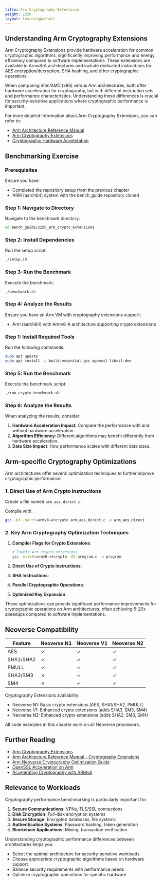 ```yaml
---
title: Arm Cryptography Extensions
weight: 2250
layout: learningpathall
---
```


## Understanding Arm Cryptography Extensions

Arm Cryptography Extensions provide hardware acceleration for common cryptographic algorithms, significantly improving performance and energy efficiency compared to software implementations. These extensions are available in Armv8-A architectures and include dedicated instructions for AES encryption/decryption, SHA hashing, and other cryptographic operations.

When comparing Intel/AMD (x86) versus Arm architectures, both offer hardware acceleration for cryptography, but with different instruction sets and performance characteristics. Understanding these differences is crucial for security-sensitive applications where cryptographic performance is important.

For more detailed information about Arm Cryptography Extensions, you can refer to:
- [Arm Architecture Reference Manual](https://developer.arm.com/documentation/ddi0487/latest)
- [Arm Cryptography Extensions](https://community.arm.com/arm-community-blogs/b/architectures-and-processors-blog/posts/armv8-a-architecture-evolution)
- [Cryptographic Hardware Acceleration](https://www.arm.com/why-arm/technologies/security)

## Benchmarking Exercise

### Prerequisites

Ensure you have:
- Completed the repository setup from the previous chapter
- ARM (aarch64) system with the bench_guide repository cloned

### Step 1: Navigate to Directory

Navigate to the benchmark directory:

```bash
cd bench_guide/2250_arm_crypto_extensions
```

### Step 2: Install Dependencies

Run the setup script:

```bash
./setup.sh
```

### Step 3: Run the Benchmark

Execute the benchmark:

```bash
./benchmark.sh
```

### Step 4: Analyze the Results

Ensure you have an Arm VM with cryptography extensions support:
- Arm (aarch64) with Armv8-A architecture supporting crypto extensions

### Step 1: Install Required Tools

Run the following commands:

```bash
sudo apt update
sudo apt install -y build-essential gcc openssl libssl-dev
```

### Step 5: Run the Benchmark

Execute the benchmark script:

```bash
./run_crypto_benchmark.sh
```

### Step 6: Analyze the Results

When analyzing the results, consider:

1. **Hardware Acceleration Impact**: Compare the performance with and without hardware acceleration.
2. **Algorithm Efficiency**: Different algorithms may benefit differently from hardware acceleration.
3. **Data Size Impact**: How performance scales with different data sizes.

## Arm-specific Cryptography Optimizations

Arm architectures offer several optimization techniques to further improve cryptographic performance:

### 1. Direct Use of Arm Crypto Instructions

Create a file named `arm_aes_direct.c`:

Compile with:

```bash
gcc -O3 -march=armv8-a+crypto arm_aes_direct.c -o arm_aes_direct
```

### 2. Key Arm Cryptography Optimization Techniques

1. **Compiler Flags for Crypto Extensions**:
   ```bash
   # Enable Arm crypto extensions
   gcc -march=armv8-a+crypto -O3 program.c -o program
   ```

2. **Direct Use of Crypto Instructions**:
   

3. **SHA Instructions**:
   

4. **Parallel Cryptographic Operations**:
   

5. **Optimized Key Expansion**:
   

These optimizations can provide significant performance improvements for cryptographic operations on Arm architectures, often achieving 5-20x speedups compared to software implementations.

## Neoverse Compatibility

| Feature | Neoverse N1 | Neoverse V1 | Neoverse N2 |
|---------|-------------|-------------|-------------|
| AES     | ✓           | ✓           | ✓           |
| SHA1/SHA2 | ✓         | ✓           | ✓           |
| PMULL   | ✓           | ✓           | ✓           |
| SHA3/SM3 | ✗          | ✓           | ✓           |
| SM4     | ✗           | ✓           | ✓           |

Cryptography Extensions availability:
- Neoverse N1: Basic crypto extensions (AES, SHA1/SHA2, PMULL)
- Neoverse V1: Enhanced crypto extensions (adds SHA3, SM3, SM4)
- Neoverse N2: Enhanced crypto extensions (adds SHA3, SM3, SM4)

All code examples in this chapter work on all Neoverse processors.

## Further Reading

- [Arm Cryptography Extensions](https://developer.arm.com/documentation/ddi0500/latest/)
- [Arm Architecture Reference Manual - Cryptography Extensions](https://developer.arm.com/documentation/ddi0487/latest/)
- [Arm Neoverse Cryptography Optimization Guide](https://developer.arm.com/documentation/102042/latest/)
- [OpenSSL Acceleration on Arm](https://www.openssl.org/blog/blog/2021/03/25/OpenSSL-3-0-0-alpha16/)
- [Accelerating Cryptography with ARMv8](https://www.arm.com/blogs/blueprint/armv8-cryptography-extensions)

## Relevance to Workloads

Cryptography performance benchmarking is particularly important for:

1. **Secure Communications**: VPNs, TLS/SSL connections
2. **Disk Encryption**: Full-disk encryption systems
3. **Secure Storage**: Encrypted databases, file systems
4. **Authentication Systems**: Password hashing, token generation
5. **Blockchain Applications**: Mining, transaction verification

Understanding cryptographic performance differences between architectures helps you:
- Select the optimal architecture for security-sensitive workloads
- Choose appropriate cryptographic algorithms based on hardware support
- Balance security requirements with performance needs
- Optimize cryptographic operations for specific hardware